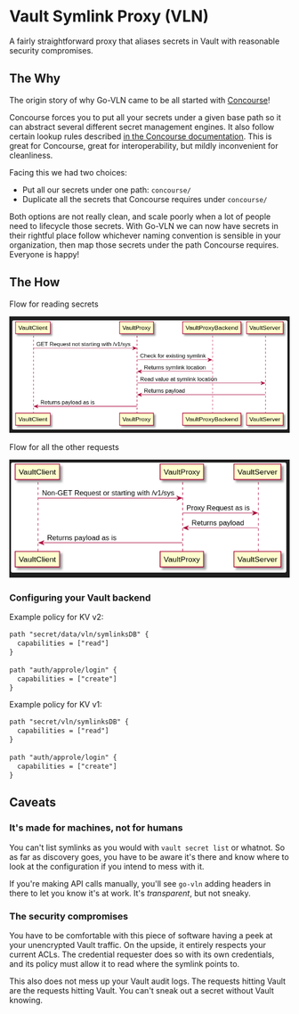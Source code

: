 # Vault Symlink Proxy (VLN)

A fairly straightforward proxy that aliases secrets in Vault with reasonable
security compromises.

## The Why

The origin story of why Go-VLN came to be all started with
[Concourse][concourse]!

[concourse]: https://github.com/concourse/concourse

Concourse forces you to put all your secrets under a given base path so it can
abstract several different secret management engines. It also follow certain
lookup rules described [in the Concourse documentation][cred_lookup]. This is
great for Concourse, great for interoperability, but mildly inconvenient for
cleanliness.

[cred_lookup]: https://concourse-ci.org/vault-credential-manager.html#vault-credential-lookup-rules

Facing this we had two choices:

- Put all our secrets under one path: `concourse/`
- Duplicate all the secrets that Concourse requires under `concourse/`

Both options are not really clean, and scale poorly when a lot of people need to
lifecycle those secrets. With Go-VLN we can now have secrets in their rightful
place follow whichever naming convention is sensible in your organization, then
map those secrets under the path Concourse requires. Everyone is happy!

## The How

Flow for reading secrets

![read flow](docs/UML/read.png)

Flow for all the other requests

![other flow](docs/UML/other.png)

### Configuring your Vault backend

Example policy for KV v2:

```hcl
path "secret/data/vln/symlinksDB" {
  capabilities = ["read"]
}

path "auth/approle/login" {
  capabilities = ["create"]
}
```

Example policy for KV v1:

```hcl
path "secret/vln/symlinksDB" {
  capabilities = ["read"]
}

path "auth/approle/login" {
  capabilities = ["create"]
}
```

## Caveats

### It's made for machines, not for humans

You can't list symlinks as you would with `vault secret list` or whatnot. So as
far as discovery goes, you have to be aware it's there and know where to look
at the configuration if you intend to mess with it.

If you're making API calls manually, you'll see `go-vln` adding headers in there
to let you know it's at work. It's _transparent_, but not sneaky.

### The security compromises

You have to be comfortable with this piece of software having a peek at your
unencrypted Vault traffic. On the upside, it entirely respects your current
ACLs. The credential requester does so with its own credentials, and its policy
must allow it to read where the symlink points to.

This also does not mess up your Vault audit logs. The requests hitting Vault are
the requests hitting Vault. You can't sneak out a secret without Vault knowing.
